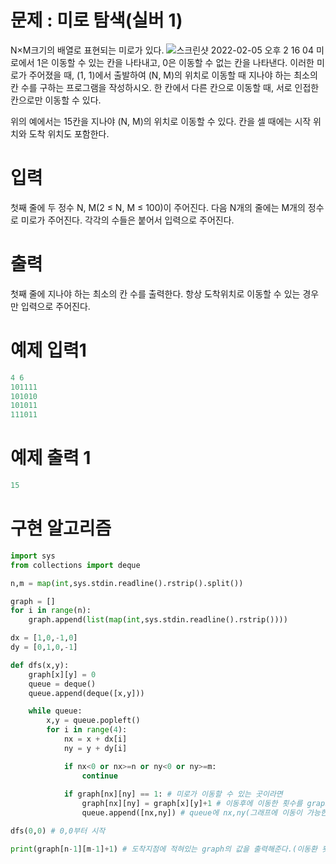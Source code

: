 # 문제 : 미로 탐색(실버 1)
N×M크기의 배열로 표현되는 미로가 있다.
![스크린샷 2022-02-05 오후 2 16 04](https://user-images.githubusercontent.com/69062776/152629700-8e6c5efc-d16c-4341-88ec-794a5c876d00.png)
미로에서 1은 이동할 수 있는 칸을 나타내고, 0은 이동할 수 없는 칸을 나타낸다. 이러한 미로가 주어졌을 때, (1, 1)에서 출발하여 (N, M)의 위치로 이동할 때 지나야 하는 최소의 칸 수를 구하는 프로그램을 작성하시오. 한 칸에서 다른 칸으로 이동할 때, 서로 인접한 칸으로만 이동할 수 있다.

위의 예에서는 15칸을 지나야 (N, M)의 위치로 이동할 수 있다. 칸을 셀 때에는 시작 위치와 도착 위치도 포함한다.

# 입력
첫째 줄에 두 정수 N, M(2 ≤ N, M ≤ 100)이 주어진다. 다음 N개의 줄에는 M개의 정수로 미로가 주어진다. 각각의 수들은 붙어서 입력으로 주어진다.

# 출력
첫째 줄에 지나야 하는 최소의 칸 수를 출력한다. 항상 도착위치로 이동할 수 있는 경우만 입력으로 주어진다.

# 예제 입력1
```python
4 6
101111
101010
101011
111011
```
# 예제 출력 1
```python
15
```

# 구현 알고리즘
```python
import sys
from collections import deque

n,m = map(int,sys.stdin.readline().rstrip().split())

graph = []
for i in range(n):
    graph.append(list(map(int,sys.stdin.readline().rstrip())))

dx = [1,0,-1,0]
dy = [0,1,0,-1]

def dfs(x,y):
    graph[x][y] = 0
    queue = deque()
    queue.append(deque([x,y]))

    while queue:
        x,y = queue.popleft()
        for i in range(4):
            nx = x + dx[i]
            ny = y + dy[i]

            if nx<0 or nx>=n or ny<0 or ny>=m:
                continue
            
            if graph[nx][ny] == 1: # 미로가 이동할 수 있는 곳이라면
                graph[nx][ny] = graph[x][y]+1 # 이동후에 이동한 횟수를 graph에 추가해준다.
                queue.append([nx,ny]) # queue에 nx,ny(그래프에 이동이 가능한 정점을 추가)

dfs(0,0) # 0,0부터 시작

print(graph[n-1][m-1]+1) # 도착지점에 적혀있는 graph의 값을 출력해준다.(이동환 횟수가 출력된다)
```
